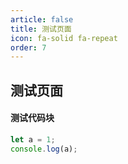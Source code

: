 ```yaml
---
article: false
title: 测试页面
icon: fa-solid fa-repeat
order: 7
---
```


## 测试页面

#### 测试代码块
```javascript  
let a = 1;
console.log(a);

```
